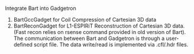 #
Integrate Bart into Gadgetron
1. BartGccGadget for Coil Compression of Cartesian 3D data
2. BartReconGadget for L1-ESPIRiT Reconstruction of Cartesian 3D data. (Fast recon relies on rsense command provided in old version of Bart). The communication between Bart and Gadgetron is through a user-defined script file. The data write/read is implemented via .cfl/.hdr files.
